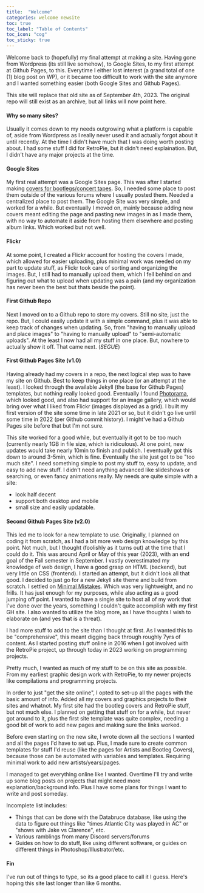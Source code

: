 ```yaml
---
title:  "Welcome"
categories: welcome newsite
toc: true
toc_label: "Table of Contents"
toc_icon: "cog"
toc_sticky: true
---
```


Welcome back to (hopefully) my final attempt at making a site. Having gone from Wordpress (its still live somehow), to Google Sites, to my first attempt at Github Pages, to this. Everytime I either lost interest (a grand total of one (1) blog post on WP), or it became too difficult to work with the site anymore and I wanted something easier (both Google Sites and Github Pages).

This site will replace that old site as of September 4th, 2023. The original repo will still exist as an archive, but all links will now point here.

#### Why so many sites?

Usually it comes down to my needs outgrowing what a platform is capable of, aside from Wordpress as I really never used it and actually forgot about it until recently. At the time I didn't have much that I was doing worth posting about. I had some stuff I did for RetroPie, but it didn't need explaination. But, I didn't have any major projects at the time.

#### Google Sites

My first real attempt was a Google Sites page. This was after I started making [covers for bootlegs/concert tapes](/projects/graphics/bootleg-covers). So, I needed some place to post them outside of the various forums where I usually posted them. Needed a centralized place to post them. The Google Site was very simple, and worked for a while. But eventually I moved on, mainly because adding new covers meant editing the page and pasting new images in as I made them, with no way to automate it aside from hosting them elsewhere and posting album links. Which worked but not well.

#### Flickr

At some point, I created a Flickr account for hosting the covers I made, which allowed for easier uploading, plus minimal work was needed on my part to update stuff, as Flickr took care of sorting and organizing the images. But, I still had to manually upload them, which I fell behind on and figuring out what to upload when updating was a pain (and my organization has never been the best but thats beside the point).

#### First Github Repo

Next I moved on to a Github repo to store my covers. Still no site, just the repo. But, I could easily update it with a simple command, plus it was able to keep track of changes when updating. So, from "having to manually upload and place images" to "having to manually upload" to "semi-automatic uploads". At the least I now had all my stuff in one place. But, nowhere to actually show it off. That came next. (*SEGUE*)

#### First Github Pages Site (v1.0)

Having already had my covers in a repo, the next logical step was to have my site on Github. Best to keep things in one place (or an attempt at the least). I looked through the available Jekyll (the base for Github Pages) templates, but nothing really looked good. Eventually I found [Photorama](https://github.com/sunbliss/photorama), which looked good, and also had support for an image gallery, which would bring over what I liked from Flickr (images displayed as a grid). I built my first version of the site some time in late 2021 or so, but it didn't go live until some time in 2022 (per Github commit history). I might've had a Github Pages site before that but I'm not sure.

This site worked for a good while, but eventually it got to be too much (currently nearly 1GB in file size, which is ridiculous). At one point, new updates would take nearly 10min to finish and publish. I eventually got this down to around 3-5min, which is fine. Eventually the site just got to be "too much site". I need something simple to post my stuff to, easy to update, and easy to add new stuff. I didn't need anything advanced like slideshows or searching, or even fancy animations really. My needs are quite simple with a site:

- look half decent
- support both desktop and mobile
- small size and easily updatable.

#### Second Github Pages Site (v2.0)

This led me to look for a new template to use. Originally, I planned on coding it from scratch, as I had a bit more web design knowledge by this point. Not much, but I thought (foolishly as it turns out) at the time that I could do it. This was around April or May of this year (2023), with an end goal of the Fall semester in September. I vastly overestimated my knowledge of web design, I have a good grasp on HTML (backend), but very little on CSS (frontend). I started an attempt, but it didn't look all that good. I decided to just go for a new Jekyll site theme and build from scratch. I settled on [Minimal Mistakes](https://mmistakes.github.io/minimal-mistakes/). Which was very lightweight, and no frills. It has just enough for my purposes, while also acting as a good jumping off point. I wanted to have a single site to host all of my work that I've done over the years, something I couldn't quite accomplish with my first GH site. I also wanted to utilize the blog more, as I have thoughts I wish to elaborate on (and yes that is a threat).

I had more stuff to add to the site than I thought at first. As I wanted this to be "comprehensive", this meant digging back through roughly 7yrs of content. As I started posting stuff online in 2016 when I got involved with the RetroPie project, up through today in 2023 working on programming projects.

Pretty much, I wanted as much of my stuff to be on this site as possible. From my earliest graphic design work with RetroPie, to my newer projects like compilations and programming projects.

In order to just "get the site online", I opted to set-up all the pages with the basic amount of info. Added all my covers and graphics projects to their sites and whatnot. My first site had the bootleg covers and RetroPie stuff, but not much else. I planned on getting that stuff on for a while, but never got around to it, plus the first site template was quite complex, needing a good bit of work to add new pages and making sure the links worked.

Before even starting on the new site, I wrote down all the sections I wanted and all the pages I'd have to set up. Plus, I made sure to create common templates for stuff I'd reuse (like the pages for Artists and Bootleg Covers), because those can be automated with variables and templates. Requiring minimal work to add new artists/years/pages.

I managed to get everything online like I wanted. Overtime I'll try and write up some blog posts on projects that might need more explanation/background info. Plus I have some plans for things I want to write and post someday.

Incomplete list includes:

- Things that can be done with the Databruce database, like using the data to figure out things like "times Atlantic City was played in AC" or "shows with Jake vs Clarence", etc.
- Various ramblings from many Discord servers/forums
- Guides on how to do stuff, like using different software, or guides on different things in Photoshop/Illustrator/etc.

#### Fin

I've run out of things to type, so its a good place to call it I guess. Here's hoping this site last longer than like 6 months.
